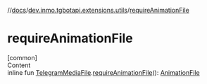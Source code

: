 //[docs](../../index.md)/[dev.inmo.tgbotapi.extensions.utils](index.md)/[requireAnimationFile](require-animation-file.md)



# requireAnimationFile  
[common]  
Content  
inline fun [TelegramMediaFile](../dev.inmo.tgbotapi.types.files.abstracts/-telegram-media-file/index.md).[requireAnimationFile](require-animation-file.md)(): [AnimationFile](../dev.inmo.tgbotapi.types.files/-animation-file/index.md)  



